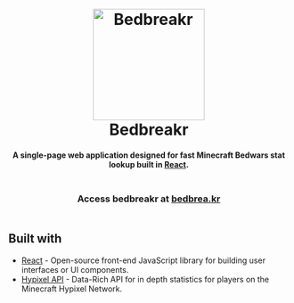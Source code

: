 <h1 align="center">
  <br>
  <a href="http://bedbrea.kr"> <img src="https://www.pinclipart.com/picdir/big/522-5227863_minecraft-bed-clipart-png-minecraft-bed-clipart-minecraft.png" alt="Bedbreakr" width="200"></a>
  <br>
  Bedbreakr
  <br>
</h1>

<h4 align="center"> A single-page web application designed for fast Minecraft Bedwars stat lookup built in <a href="https://github.com/facebook/react" target="_blank">React</a>.</h4>



<h3 align="center">
  <br>
    Access bedbreakr at <a href="https://bedbrea.kr">bedbrea.kr</a>
  <br>
  <br>
</h3>

## Built with 

- [React](https://github.com/facebook/react) - Open-source front-end JavaScript library for building user interfaces or UI components.
- [Hypixel API](https://api.hypixel.net/) - Data-Rich API for in depth statistics for players on the Minecraft Hypixel Network.
